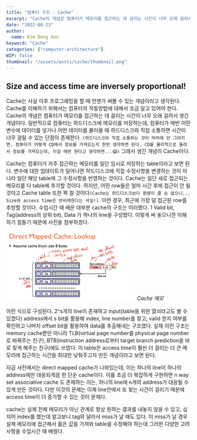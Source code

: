 ```yaml
---
title: "컴퓨터 구조 - Cache"
excerpt: "Cache의 개념은 컴퓨터가 메모리를 접근하는 데 걸리는 시간이 너무 오래 걸려서 생긴 개념이다. 일반적으로 컴퓨터는 하드디스크에 메모리를 저장하는데, 컴퓨터가 매번 어떤 변수에 데이터를 넣거나 어떤 데이터를 불러올 때 하드디스크와 직접 소통하면 시간이 너무 걸릴 수 있는 단점이 존재한다."
date: "2022-08-23"
author:
  name: Kim Dong Hun
keyword: "Cache"
categories: ["computer-architecture"]
WIP: false
thumbnail: "/assets/posts/cache/thumbnail.png"
---
```


## Size and access time are inversely proportional!

Cache는 사실 이후 프로그래밍을 할 때 언젠가 써볼 수 있는 개념이라고 생각된다. Cache를 이해하기 위해서는 컴퓨터의 작동방법에 대해서 조금 알고 있어야 한다. Cache의 개념은 컴퓨터가 메모리를 접근하는 데 걸리는 시간이 너무 오래 걸려서 생긴 개념이다. 일반적으로 컴퓨터는 하드디스크에 메모리를 저장하는데, 컴퓨터가 매번 어떤 변수에 데이터를 넣거나 어떤 데이터를 불러올 때 하드디스크와 직접 소통하면 시간이 너무 걸릴 수 있는 단점이 존재한다. `(하드디스크와 직접 소통하는 것이 머리에 안 그려지면, 컴퓨터가 어떻게 CD에서 정보를 가져오는지 한번 생각하면 된다. CD를 물리적으로 돌려서 정보를 가져오는데, 이걸 매번 한다고 생각하면...😱)` 그래서 생긴 개념이 Cache이다.

Cache는 컴퓨터가 자주 접근하는 메모리를 일단 임시로 저장하는 table이라고 보면 된다. 변수에 대한 업데이트가 일어나면 하드디스크에 직접 수정사항을 변경하는 것이 아니라 일단 해당 table에 그 수정사항을 반영하는 것이다. Cache는 일단 새로 접근되는 메모리를 다 table에 추가할 것이다. 하지만, 어떤 row들은 얼마 시간 후에 접근이 안 될 것이고 Cache table 또한 꽉 찰 것이다`(Cache는 하드디스크보다 용량이 클 순 없으니... Size와 access time은 반비례한다는 사실!)`. 이런 경우, 최근에 가장 덜 접근된 row를 추방할 것이다. 수업시간 때 배운 대부분 cache의 구조는 이러했다. 1 Valid bit, Tag(address의 상위 bit), Data 가 하나의 line을 구성했다. 이렇게 써 놓으니깐 이해하기 힘들기 때문에 사진을 첨부하겠다.

<p>
<img alt="Cache Memo" width="70%" src="/assets/posts/cache/thumbnail.png">
<em>Cache 메모</em>
</p>

이런 식으로 구성된다. 2^s개의 line이 존재하고 input(table을 위한 열쇠라고도 볼 수 있겠다) address에서 s bit을 활용해 index, line number를 찾고, valid 한지 여부를 확인하고 나머지 offset bit을 활용하여 data를 추출해내는 구조였다. 실제 이런 구조는 memory cache뿐만 아니라 TLB(virtual page number를 physical page number로 바꿔주는 친구), BTB(instruction address로부터 target branch prediction을 바로 찾게 해주는 친구)에도 쓰였다. 이 table은 access time이 훨씬 더 걸리는 더 큰 메모리에 접근하는 시간을 최대한 낮춰주고자 만든 개념이라고 보면 된다.

지금 사진에서는 direct mapped cache가 나와있는데, 이는 하나의 line이 하나의 address에만 대응되게끔 한 단순 cache이다. 이를 조금 더 복잡하게 구현하면 n way set associative cache 도 존재하는 이는, 하나의 line에 n개의 address가 대응될 수 있게 만든 것이다. 다만 이것의 문제는 이제 line안에서 또 찾는 시간이 걸리기 때문에 access time이 더 증가할 수 있는 것이 문제다.

cache는 실제 전체 메모리가 아닌 관계로 항상 원하는 결과를 내놓지 않을 수 있고, 심지어 index를 했는데 알고보니 tag와 달라서 miss가 날 때도 있다. 이 miss가 날 경우 실제 메모리에 접근해서 옳은 값을 가져와 table을 수정해야 하는데 그러한 다양한 고려사항을 수업시간 때 배웠다.
